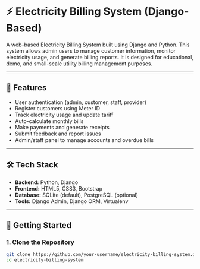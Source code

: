 # ⚡ Electricity Billing System (Django-Based)

A web-based Electricity Billing System built using Django and Python. This system allows admin users to manage customer information, monitor electricity usage, and generate billing reports. It is designed for educational, demo, and small-scale utility billing management purposes.

---

## 🔧 Features

- User authentication (admin, customer, staff, provider)
- Register customers using Meter ID
- Track electricity usage and update tariff
- Auto-calculate monthly bills
- Make payments and generate receipts
- Submit feedback and report issues
- Admin/staff panel to manage accounts and overdue bills

---

## 🛠 Tech Stack

- **Backend:** Python, Django
- **Frontend:** HTML5, CSS3, Bootstrap
- **Database:** SQLite (default), PostgreSQL (optional)
- **Tools:** Django Admin, Django ORM, Virtualenv

---

## 🚀 Getting Started

### 1. Clone the Repository

```bash
git clone https://github.com/your-username/electricity-billing-system.git
cd electricity-billing-system
